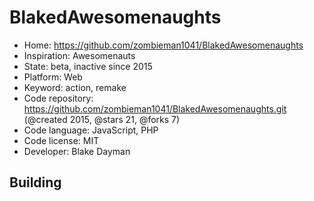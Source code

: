 # BlakedAwesomenaughts

- Home: https://github.com/zombieman1041/BlakedAwesomenaughts
- Inspiration: Awesomenauts
- State: beta, inactive since 2015
- Platform: Web
- Keyword: action, remake
- Code repository: https://github.com/zombieman1041/BlakedAwesomenaughts.git (@created 2015, @stars 21, @forks 7)
- Code language: JavaScript, PHP
- Code license: MIT
- Developer: Blake Dayman

## Building
